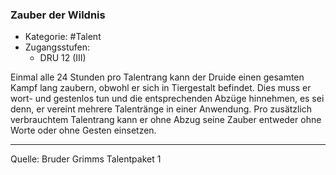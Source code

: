 ### Zauber der Wildnis

- Kategorie: #Talent
- Zugangsstufen:
  - DRU 12 (III)

Einmal alle 24 Stunden pro Talentrang kann der Druide einen gesamten Kampf lang zaubern, obwohl er sich in Tiergestalt befindet. Dies muss er wort- und gestenlos tun und die entsprechenden Abzüge hinnehmen, es sei denn, er vereint mehrere Talentränge in einer Anwendung. Pro zusätzlich verbrauchtem Talentrang kann er ohne Abzug seine Zauber entweder ohne Worte oder ohne Gesten einsetzen.

---

Quelle: Bruder Grimms Talentpaket 1
